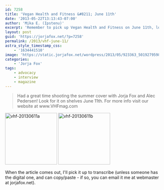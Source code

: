 ```yaml
---
id: 7258
title: 'Vegan Health and Fitness &#8211; June 11th'
date: '2013-05-22T13:13:43-07:00'
author: 'Mika E. (Ipstenu)'
excerpt: 'Remember to pick up Vegan Health and Fitness on June 11th, look for Jorja on the cover!'
layout: post
guid: 'https://jorjafox.net/?p=7258'
permalink: /2013/vhf-june-11/
astra_style_timestamp_css:
    - '1634441510'
image: 'https://static.jorjafox.net/wordpress/2013/05/923363_501927959856800_310047244_n.jpg'
categories:
    - 'Jorja Fox'
tags:
    - advocacy
    - interview
    - magazine
---
```


<blockquote>Had a great time shooting the summer cover with Jorja Fox and Alec Pedersen! Look for it on shelves June 11th. For more info visit our website at www.VHFmag.com</blockquote>

<a title="vhf-20130611a" href="https://jorjafox.net/gallery/media/covers/vhf-20130611a.jpg" rel="showcase"><img alt="vhf-20130611a" src="https://jorjafox.net/gallery/cache/media/covers/vhf-20130611a_200_cw200_ch200_thumb.jpg" width="170" height="170" /></a> <a title="vhf-20130611b" href="https://jorjafox.net/gallery/media/covers/vhf-20130611b.jpg" rel="showcase"><img alt="vhf-20130611b" src="https://jorjafox.net/gallery/cache/media/covers/vhf-20130611b_200_cw200_ch200_thumb.jpg" width="170" height="170" /></a>

When the article comes out, I'll pick it up to transcribe (unless someone has the digital one, and can copy/paste - if so, you can email it me at webmaster at jorjafox.net).